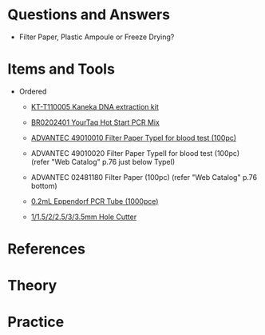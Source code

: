 # Questions and Answers

- Filter Paper, Plastic Ampoule or Freeze Drying?

# Items and Tools

- Ordered

  - [KT-T110005 Kaneka DNA extraction kit](https://www.kaneka-labtest.com/jp/pre/dna_version2.html)
  - [BR0202401   YourTaq Hot Start PCR Mix](https://www.biotechrabbit.com/yourtaq-hot-start-pcr-mix-2x-lyophilized.html)
  - [ADVANTEC 49010010 Filter Paper TypeI for blood test (100pc)](https://www.advantec.co.jp/products/detail/?id=743)
  - ADVANTEC 49010020 Filter Paper TypeII for blood test (100pc) (refer "Web Catalog" p.76 just below TypeI)
  - ADVANTEC 02481180 Filter Paper (100pc) (refer "Web Catalog" p.76 bottom)
  
  - [0.2mL Eppendorf PCR Tube (1000pce)](https://www.monotaro.com/p/2453/5123/?utm_campaign=shipping_notification&utm_medium=email_html&utm_source=system-email&utm_term=productNo)
  - [1/1.5/2/2.5/3/3.5mm Hole Cutter](https://www.monotaro.com/p/6735/7343/?utm_campaign=shipping_notification&utm_medium=email_html&utm_source=system-email&utm_term=productNo)
 
# References


# Theory


# Practice
